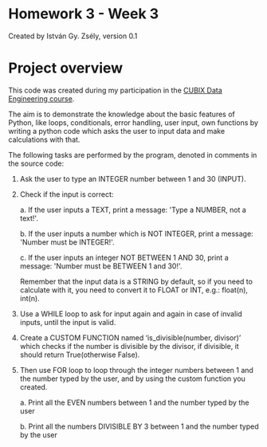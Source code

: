 # Homework 3 - Week 3
Created by István Gy. Zsély, version 0.1

# Project overview
This code was created during my participation in the [CUBIX Data Engineering course](https://courses.cubixedu.com/kepzes/data-engineer-23q4).

The aim is to demonstrate the knowledge about the basic features of Python, like loops, conditionals, error handling, user input, own functions by writing a python code which asks the user to input data and make calculations with that.

The following tasks are performed by the program, denoted in comments in the source code:

 1. Ask the user to type an INTEGER number between 1 and 30 (INPUT).
 2. Check if the input is correct:  
 
    a. If the user inputs a TEXT, print a message: 'Type a NUMBER, not a text!'.

    b. If the user inputs a number which is NOT INTEGER, print a message: 'Number must be INTEGER!'.

    c. If the user inputs an integer NOT BETWEEN 1 AND 30, print a message: 'Number must be BETWEEN 1 and 30!'.

    Remember that the input data is a STRING by default, so if you need to calculate with it, you need to convert it to FLOAT or INT, e.g.: float(n), int(n).

3. Use a WHILE loop to ask for input again and again in case of invalid inputs, until the input is valid.

4. Create a CUSTOM FUNCTION named ‘is_divisible(number, divisor)’ which checks if the number is divisible by the divisor, if divisible, it should return True(otherwise False).

5. Then use FOR loop to loop through the integer numbers between 1 and the number typed by the user, and by using the custom function you created.  

    a. Print all the EVEN numbers between 1 and the number typed by the user

    b. Print all the numbers DIVISIBLE BY 3 between 1 and the number typed by the user
